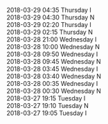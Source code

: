 2018-03-29 04:35 Thursday  I  
2018-03-29 04:30 Thursday  N  
2018-03-29 02:20 Thursday  I  
2018-03-29 02:15 Thursday  N  
2018-03-28 21:00 Wednesday  I  
2018-03-28 10:00 Wednesday  N  
2018-03-28 09:50 Wednesday  I  
2018-03-28 09:45 Wednesday  N  
2018-03-28 03:45 Wednesday  I  
2018-03-28 03:40 Wednesday  N  
2018-03-28 00:35 Wednesday  I  
2018-03-28 00:30 Wednesday  N  
2018-03-27 19:15 Tuesday  I  
2018-03-27 19:10 Tuesday  N  
2018-03-27 19:05 Tuesday  I  
